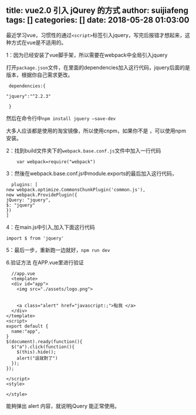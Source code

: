 title: vue2.0 引入 jQurey 的方式
author: suijiafeng
tags: []
categories: []
date: 2018-05-28 01:03:00
---
最近学习vue，习惯性的通过`<script>`标签引入jquery，写完后报错才想起来，这种方式在vue是不适用的。

1：因为已经安装了vue脚手架，所以需要在webpack中全局引入jquery

打开`package.json`文件，在里面的dependencies加入这行代码，jquery后面的是版本，根据你自己需求更改。

     dependencies:{

    "jquery":"^2.2.3"

     }
然后在命令行中`npm install jquery –save-dev`

大多人应该都是使用的淘宝镜像，所以使用cnpm，如果你不是 ，可以使用npm安装。

2：找到build文件夹下的`webpack.base.conf.js`文件中加入一行代码

		var webpack=require("webpack")

3：然後在webpack.base.conf.js中module.exports的最后加入这行代码，

      plugins: [
    new webpack.optimize.CommonsChunkPlugin('common.js'),
    new webpack.ProvidePlugin({
    jQuery: "jquery",
    $: "jquery"
    })
    ]
4：在main.js中引入,加入下面这行代码

    import $ from 'jquery'
5：最后一步，重新跑一边就好，`npm run dev`

6.验证方法 在APP.vue里进行验证

      //app.vue
      <template>
      <div id="app">
        <img src="./assets/logo.png">


        <a class="alert" href="javascript:;">點我 </a>
      </div>
    </template>
    <script>
    export default {
      name:"app",
    }
    $(document).ready(function(){
      $("a").click(function(){
        $(this).hide();
        alert("這就對了")
      });
    });

    </script>
    <style>

    </style>
能夠弹出 alert 内容，就说明jQuery 能正常使用。